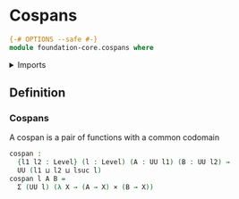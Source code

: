 # Cospans

```agda
{-# OPTIONS --safe #-}
module foundation-core.cospans where
```

<details><summary>Imports</summary>
```agda
open import foundation-core.cartesian-product-types
open import foundation-core.dependent-pair-types
open import foundation-core.universe-levels
```
</details>

## Definition

### Cospans

A cospan is a pair of functions with a common codomain

```agda
cospan :
  {l1 l2 : Level} (l : Level) (A : UU l1) (B : UU l2) →
  UU (l1 ⊔ l2 ⊔ lsuc l)
cospan l A B =
  Σ (UU l) (λ X → (A → X) × (B → X))
```
